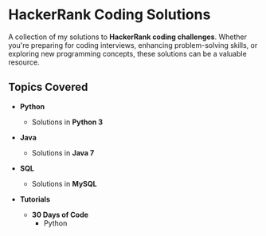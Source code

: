 # HackerRank Coding Solutions

A collection of my solutions to **HackerRank coding challenges**. Whether you're preparing for coding interviews, enhancing problem-solving skills, or exploring new programming concepts, these solutions can be a valuable resource.

## Topics Covered

- **Python**
  - Solutions in **Python 3**
- **Java**
  - Solutions in **Java 7**
- **SQL**
  - Solutions in **MySQL**

- **Tutorials**
  - **30 Days of Code**
      - Python
